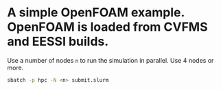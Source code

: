 # A simple OpenFOAM example. OpenFOAM is loaded from CVFMS and EESSI builds.

Use a number of nodes `n` to run the simulation in parallel.
Use 4 nodes or more.

```bash
sbatch -p hpc -N <n> submit.slurm
```